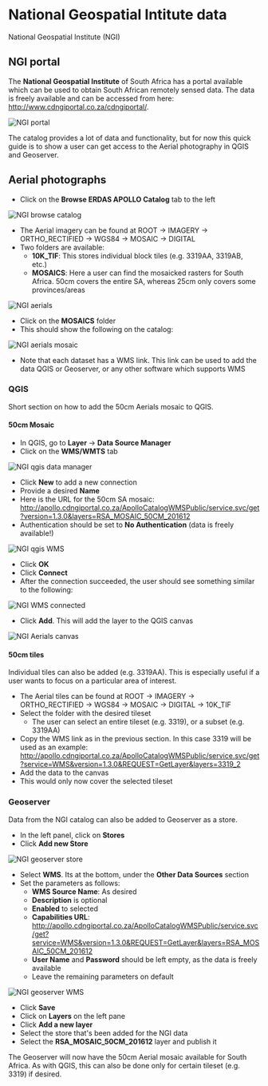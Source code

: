 # National Geospatial Intitute data

National Geospatial Institute (NGI)

## NGI portal

The **National Geospatial Institute** of South Africa has a portal available which can be used to obtain South African remotely sensed data. The data is freely available and can be accessed from here: http://www.cdngiportal.co.za/cdngiportal/.

![NGI portal](img/ngi-portal.png)

The catalog provides a lot of data and functionality, but for now this quick guide is to show a user can get access to the Aerial photography in QGIS and Geoserver.

## Aerial photographs

- Click on the **Browse ERDAS APOLLO Catalog** tab to the left

![NGI browse catalog](img/ngi-browse-catalog.png)

- The Aerial imagery can be found at ROOT -> IMAGERY -> ORTHO_RECTIFIED -> WGS84 -> MOSAIC -> DIGITAL
- Two folders are available:
  - **10K_TIF**: This stores individual block tiles (e.g. 3319AA, 3319AB, etc.)
  - **MOSAICS**: Here a user can find the mosaicked rasters for South Africa. 50cm covers the entire SA, whereas 25cm only covers some provinces/areas

![NGI aerials](img/ngi-aerials-directory.png)

- Click on the **MOSAICS** folder
- This should show the following on the catalog:

![NGI aerials mosaic](img/ngi-aerial-mosaics.png)

- Note that each dataset has a WMS link. This link can be used to add the data QGIS or Geoserver, or any other software which supports WMS

### QGIS

Short section on how to add the 50cm Aerials mosaic to QGIS.

#### 50cm Mosaic

- In QGIS, go to **Layer** -> **Data Source Manager**
- Click on the **WMS/WMTS** tab

![NGI qgis data manager](img/ngi-qgis-data-manager.png)

- Click **New** to add a new connection
- Provide a desired **Name**
- Here is the URL for the 50cm SA mosaic: http://apollo.cdngiportal.co.za/ApolloCatalogWMSPublic/service.svc/get?version=1.3.0&layers=RSA_MOSAIC_50CM_201612
- Authentication should be set to **No Authentication** (data is freely available!)

![NGI qgis WMS](img/ngi-qgis-wms.png)

- Click **OK**
- Click **Connect**
- After the connection succeeded, the user should see something similar to the following:

![NGI WMS connected](img/ngi-qgis-connected.png)

- Click **Add**. This will add the layer to the QGIS canvas

![NGI Aerials canvas](img/ngi-qgis-mosaic-layer.png)


#### 50cm tiles

Individual tiles can also be added (e.g. 3319AA). This is especially useful if a user wants to focus on a particular area of interest.

- The Aerial tiles can be found at ROOT -> IMAGERY -> ORTHO_RECTIFIED -> WGS84 -> MOSAIC -> DIGITAL -> 10K_TIF
- Select the folder with the desired tileset
  - The user can select an entire tileset (e.g. 3319), or a subset (e.g. 3319AA)
- Copy the WMS link as in the previous section. In this case 3319 will be used as an example: http://apollo.cdngiportal.co.za/ApolloCatalogWMSPublic/service.svc/get?service=WMS&version=1.3.0&REQUEST=GetLayer&layers=3319_2
- Add the data to the canvas
- This would only now cover the selected tileset

### Geoserver

Data from the NGI catalog can also be added to Geoserver as a store.

- In the left panel, click on **Stores**
- Click **Add new Store**

![NGI geoserver store](img/ngi-geoserver-stores.png)

- Select **WMS**. Its at the bottom, under the **Other Data Sources** section
- Set the parameters as follows:
  - **WMS Source Name**: As desired
  - **Description** is optional
  - **Enabled** to selected
  - **Capabilities URL**: http://apollo.cdngiportal.co.za/ApolloCatalogWMSPublic/service.svc/get?service=WMS&version=1.3.0&REQUEST=GetLayer&layers=RSA_MOSAIC_50CM_201612
  - **User Name** and **Password** should be left empty, as the data is freely available
  - Leave the remaining parameters on default

![NGI geoserver WMS](img/ngi-geoserver-add-wms.png)

- Click **Save**
- Click on **Layers** on the left pane
- Click **Add a new layer**
- Select the store that's been added for the NGI data
- Select the **RSA_MOSAIC_50CM_201612** layer and publish it

The Geoserver will now have the 50cm Aerial mosaic available for South Africa. As with QGIS, this can also be done only for certain tileset (e.g. 3319) if desired.
